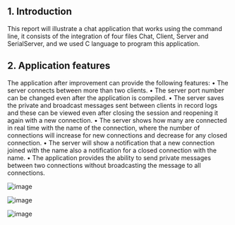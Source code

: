 ## 1. Introduction
This report will illustrate a chat application that works using the command line,
it consists of the integration of four files Chat, Client, Server and SerialServer,
and we used C language to program this application.

## 2. Application features
The application after improvement can provide the following features:
• The server connects between more than two clients.
• The server port number can be changed even after the application is compiled.
• The server saves the private and broadcast messages sent between clients
in record logs and these can be viewed even after closing the session and
reopening it again with a new connection.
• The server shows how many are connected in real time with the name
of the connection, where the number of connections will increase for new
connections and decrease for any closed connection.
• The server will show a notification that a new connection joined with the
name also a notification for a closed connection with the name.
• The application provides the ability to send private messages between two
connections without broadcasting the message to all connections.

![image](https://github.com/user-attachments/assets/b9271f36-0d70-4e44-b898-b6edff8fcb9b)


![image](https://github.com/user-attachments/assets/2315983a-69df-4047-8f1a-058046ebb5e0)


![image](https://github.com/user-attachments/assets/641ef374-cfbe-4b65-a62a-c301321a315b)

